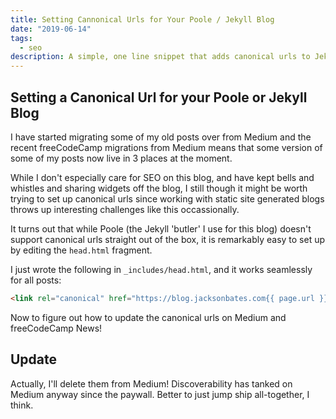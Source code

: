 ```yaml
---
title: Setting Cannonical Urls for Your Poole / Jekyll Blog
date: "2019-06-14"
tags:
  - seo
description: A simple, one line snippet that adds canonical urls to Jekyll blogs without the need for SEO gems to be installed.
---
```


## Setting a Canonical Url for your Poole or Jekyll Blog

I have started migrating some of my old posts over from Medium and the recent freeCodeCamp migrations from Medium means that some version of some of my posts now live in 3 places at the moment.

While I don't especially care for SEO on this blog, and have kept bells and whistles and sharing widgets off the blog, I still though it might be worth trying to set up canonical urls since working with static site generated blogs throws up interesting challenges like this occassionally.

It turns out that while Poole (the Jekyll 'butler' I use for this blog) doesn't support canonical urls straight out of the box, it is remarkably easy to set up by editing the `head.html` fragment.

I just wrote the following in `_includes/head.html`, and it works seamlessly for all posts:

```html
<link rel="canonical" href="https://blog.jacksonbates.com{{ page.url }}" />
```

Now to figure out how to update the canonical urls on Medium and freeCodeCamp News!

## Update

Actually, I'll delete them from Medium! Discoverability has tanked on Medium anyway since the paywall. Better to just jump ship all-together, I think.
